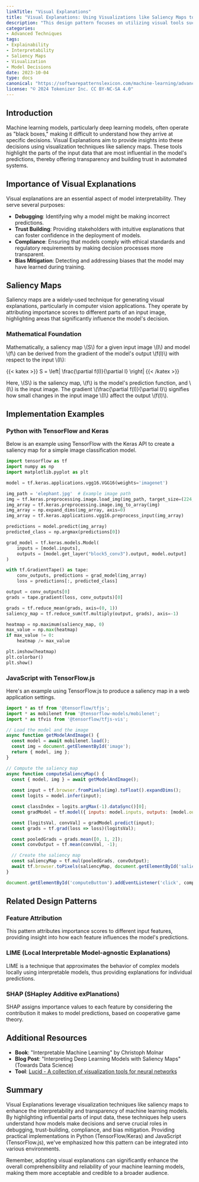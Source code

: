 ```yaml
---
linkTitle: "Visual Explanations"
title: "Visual Explanations: Using Visualizations like Saliency Maps to Explain Decisions"
description: "This design pattern focuses on utilizing visual tools such as saliency maps to help explain the decisions made by machine learning models, enhancing transparency and interpretability."
categories:
- Advanced Techniques
tags:
- Explainability
- Interpretability
- Saliency Maps
- Visualization
- Model Decisions
date: 2023-10-04
type: docs
canonical: "https://softwarepatternslexicon.com/machine-learning/advanced-techniques/explainability-techniques/visual-explanations"
license: "© 2024 Tokenizer Inc. CC BY-NC-SA 4.0"
---
```



## Introduction

Machine learning models, particularly deep learning models, often operate as "black boxes," making it difficult to understand how they arrive at specific decisions. Visual Explanations aim to provide insights into these decisions using visualization techniques like saliency maps. These tools highlight the parts of the input data that are most influential in the model's predictions, thereby offering transparency and building trust in automated systems.

## Importance of Visual Explanations

Visual explanations are an essential aspect of model interpretability. They serve several purposes:

- **Debugging**: Identifying why a model might be making incorrect predictions.
- **Trust Building**: Providing stakeholders with intuitive explanations that can foster confidence in the deployment of models.
- **Compliance**: Ensuring that models comply with ethical standards and regulatory requirements by making decision processes more transparent.
- **Bias Mitigation**: Detecting and addressing biases that the model may have learned during training.

## Saliency Maps

Saliency maps are a widely-used technique for generating visual explanations, particularly in computer vision applications. They operate by attributing importance scores to different parts of an input image, highlighting areas that significantly influence the model's decision.

### Mathematical Foundation

Mathematically, a saliency map \\(S\\) for a given input image \\(I\\) and model \\(f\\) can be derived from the gradient of the model's output \\(f(I)\\) with respect to the input \\(I\\):

{{< katex >}}
S = \left| \frac{\partial f(I)}{\partial I} \right|
{{< /katex >}}

Here, \\(S\\) is the saliency map, \\(f\\) is the model's prediction function, and \\(I\\) is the input image. The gradient \\(\frac{\partial f(I)}{\partial I}\\) signifies how small changes in the input image \\(I\\) affect the output \\(f(I)\\).

## Implementation Examples

### Python with TensorFlow and Keras

Below is an example using TensorFlow with the Keras API to create a saliency map for a simple image classification model.

```python
import tensorflow as tf
import numpy as np
import matplotlib.pyplot as plt

model = tf.keras.applications.vgg16.VGG16(weights='imagenet')

img_path = 'elephant.jpg'  # Example image path
img = tf.keras.preprocessing.image.load_img(img_path, target_size=(224, 224))
img_array = tf.keras.preprocessing.image.img_to_array(img)
img_array = np.expand_dims(img_array, axis=0)
img_array = tf.keras.applications.vgg16.preprocess_input(img_array)

predictions = model.predict(img_array)
predicted_class = np.argmax(predictions[0])

grad_model = tf.keras.models.Model(
    inputs = [model.inputs],
    outputs = [model.get_layer("block5_conv3").output, model.output]
)

with tf.GradientTape() as tape:
    conv_outputs, predictions = grad_model(img_array)
    loss = predictions[:, predicted_class]

output = conv_outputs[0]
grads = tape.gradient(loss, conv_outputs)[0]

grads = tf.reduce_mean(grads, axis=(0, 1))
saliency_map = tf.reduce_sum(tf.multiply(output, grads), axis=-1)

heatmap = np.maximum(saliency_map, 0)
max_value = np.max(heatmap)
if max_value != 0:
    heatmap /= max_value

plt.imshow(heatmap)
plt.colorbar()
plt.show()
```

### JavaScript with TensorFlow.js

Here's an example using TensorFlow.js to produce a saliency map in a web application settings.

```javascript
import * as tf from '@tensorflow/tfjs';
import * as mobilenet from '@tensorflow-models/mobilenet';
import * as tfvis from '@tensorflow/tfjs-vis';

// Load the model and the image
async function getModelAndImage() {
  const model = await mobilenet.load();
  const img = document.getElementById('image');
  return { model, img };
}

// Compute the saliency map
async function computeSaliencyMap() {
  const { model, img } = await getModelAndImage();
  
  const input = tf.browser.fromPixels(img).toFloat().expandDims();
  const logits = model.infer(input);

  const classIndex = logits.argMax(-1).dataSync()[0];
  const gradModel = tf.model({ inputs: model.inputs, outputs: [model.outputs[0], model.getLayer('conv_pw_13_relu').output] });

  const [logitsVal, convVal] = gradModel.predict(input);
  const grads = tf.grad(loss => loss)(logitsVal);

  const pooledGrads = grads.mean([0, 1, 2]);
  const convOutput = tf.mean(convVal, -1);

  // Create the saliency map
  const saliencyMap = tf.mul(pooledGrads, convOutput);
  await tf.browser.toPixels(saliencyMap, document.getElementById('saliencyCanvas'));
}

document.getElementById('computeButton').addEventListener('click', computeSaliencyMap);
```

## Related Design Patterns

### Feature Attribution
This pattern attributes importance scores to different input features, providing insight into how each feature influences the model's predictions.

### LIME (Local Interpretable Model-agnostic Explanations)
LIME is a technique that approximates the behavior of complex models locally using interpretable models, thus providing explanations for individual predictions.

### SHAP (SHapley Additive exPlanations)
SHAP assigns importance values to each feature by considering the contribution it makes to model predictions, based on cooperative game theory.

## Additional Resources

- **Book**: "Interpretable Machine Learning" by Christoph Molnar
- **Blog Post**: "Interpreting Deep Learning Models with Saliency Maps" (Towards Data Science)
- **Tool**: [Lucid - A collection of visualization tools for neural networks](https://github.com/tensorflow/lucid)

## Summary

Visual Explanations leverage visualization techniques like saliency maps to enhance the interpretability and transparency of machine learning models. By highlighting influential parts of input data, these techniques help users understand how models make decisions and serve crucial roles in debugging, trust-building, compliance, and bias mitigation. Providing practical implementations in Python (TensorFlow/Keras) and JavaScript (TensorFlow.js), we've emphasized how this pattern can be integrated into various environments.

Remember, adopting visual explanations can significantly enhance the overall comprehensibility and reliability of your machine learning models, making them more acceptable and credible to a broader audience.
